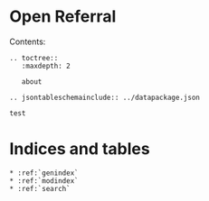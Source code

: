 Open Referral
=============

Contents:

```eval_rst
.. toctree::
   :maxdepth: 2

   about

```



```eval_rst
.. jsontableschemainclude:: ../datapackage.json

test
```


Indices and tables
==================

```eval_rst
* :ref:`genindex`
* :ref:`modindex`
* :ref:`search`
```
